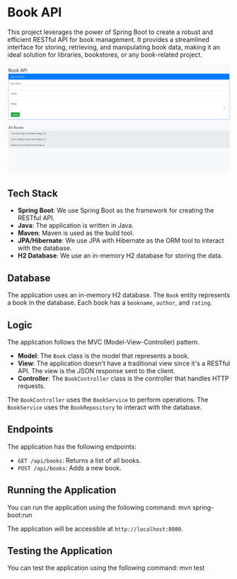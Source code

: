 # Book API

This project leverages the power of Spring Boot to create a robust and efficient RESTful API for book management. It provides a streamlined interface for storing, retrieving, and manipulating book data, making it an ideal solution for libraries, bookstores, or any book-related project.

![Alt text](image.png)

## Tech Stack

- **Spring Boot**: We use Spring Boot as the framework for creating the RESTful API.
- **Java**: The application is written in Java.
- **Maven**: Maven is used as the build tool.
- **JPA/Hibernate**: We use JPA with Hibernate as the ORM tool to interact with the database.
- **H2 Database**: We use an in-memory H2 database for storing the data.

## Database

The application uses an in-memory H2 database. The `Book` entity represents a book in the database. Each book has a `bookname`, `author`, and `rating`.

## Logic

The application follows the MVC (Model-View-Controller) pattern.

- **Model**: The `Book` class is the model that represents a book.
- **View**: The application doesn't have a traditional view since it's a RESTful API. The view is the JSON response sent to the client.
- **Controller**: The `BookController` class is the controller that handles HTTP requests.

The `BookController` uses the `BookService` to perform operations. The `BookService` uses the `BookRepository` to interact with the database.

## Endpoints

The application has the following endpoints:

- `GET /api/books`: Returns a list of all books.
- `POST /api/books`: Adds a new book.

## Running the Application

You can run the application using the following command:
    mvn spring-boot:run

The application will be accessible at `http://localhost:8080`.

## Testing the Application

You can test the application using the following command:
    mvn test
